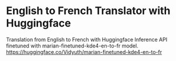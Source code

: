 # English to French Translator with Huggingface 
Translation from English to French with Huggingface Inference API finetuned with marian-finetuned-kde4-en-to-fr model.
https://huggingface.co/Vidyuth/marian-finetuned-kde4-en-to-fr
